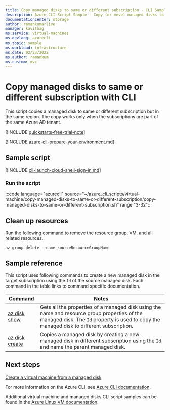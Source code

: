 ```yaml
---
title: Copy managed disks to same or different subscription - CLI Sample
description: Azure CLI Script Sample - Copy (or move) managed disks to the same or a different subscription
documentationcenter: storage
author: ramankumarlive
manager: kavithag
ms.service: virtual-machines
ms.devlang: azurecli
ms.topic: sample
ms.workload: infrastructure
ms.date: 02/23/2022
ms.author: ramankum
ms.custom: mvc
---
```


# Copy managed disks to same or different subscription with CLI

This script copies a managed disk to same or different subscription but in the same region. The copy works only when the subscriptions are part of the same Azure AD tenant.

[!INCLUDE [quickstarts-free-trial-note](../../../includes/quickstarts-free-trial-note.md)]

[!INCLUDE [azure-cli-prepare-your-environment.md](../../../includes/azure-cli-prepare-your-environment.md)]

## Sample script

[!INCLUDE [cli-launch-cloud-shell-sign-in.md](../../../includes/cli-launch-cloud-shell-sign-in.md)]

### Run the script

:::code language="azurecli" source="~/azure_cli_scripts/virtual-machine/copy-managed-disks-to-same-or-different-subscription/copy-managed-disks-to-same-or-different-subscription.sh" range "3-32":::

## Clean up resources

Run the following command to remove the resource group, VM, and all related resources.

```azurecli-interactive
az group delete --name sourceResourceGroupName
```

## Sample reference

This script uses following commands to create a new managed disk in the target subscription using the `Id` of the source managed disk. Each command in the table links to command specific documentation.

| Command | Notes |
|---|---|
| [az disk show](/cli/azure/disk) | Gets all the properties of a managed disk using the name and resource group properties of the managed disk. The `Id` property is used to copy the managed disk to different subscription.  |
| [az disk create](/cli/azure/disk) | Copies a managed disk by creating a new managed disk in different subscription using the `Id` and name the parent managed disk.  |

## Next steps

[Create a virtual machine from a managed disk](./virtual-machines-linux-cli-sample-create-vm-from-managed-os-disks.md?toc=%2fpowershell%2fmodule%2ftoc.json)

For more information on the Azure CLI, see [Azure CLI documentation](/cli/azure).

Additional virtual machine and managed disks CLI script samples can be found in the [Azure Linux VM documentation](../linux/cli-samples.md?toc=%2fazure%2fvirtual-machines%2flinux%2ftoc.json).

